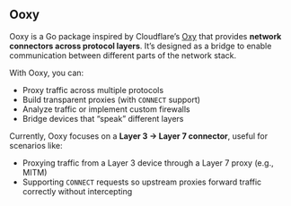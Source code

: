 ## Ooxy  

Ooxy is a Go package inspired by Cloudflare’s [Oxy](https://blog.cloudflare.com/introducing-oxy/) that provides **network connectors across protocol layers**. It’s designed as a bridge to enable communication between different parts of the network stack.  

With Ooxy, you can:  
- Proxy traffic across multiple protocols  
- Build transparent proxies (with `CONNECT` support)  
- Analyze traffic or implement custom firewalls  
- Bridge devices that “speak” different layers  

Currently, Ooxy focuses on a **Layer 3 → Layer 7 connector**, useful for scenarios like:  
- Proxying traffic from a Layer 3 device through a Layer 7 proxy (e.g., MITM)  
- Supporting `CONNECT` requests so upstream proxies forward traffic correctly without intercepting  
